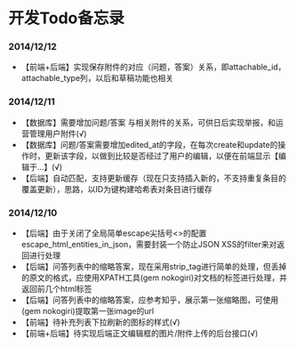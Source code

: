 开发Todo备忘录
======
### 2014/12/12
* 【前端+后端】实现保存附件的对应（问题，答案）关系，即attachable_id，attachable_type列，以后和草稿功能也相关

### 2014/12/11
* 【数据库】需要增加问题/答案 与相关附件的关系，可供日后实现举报，和运营管理用户附件(√)
* 【数据库】问题/答案需要增加edited_at的字段，在每次create和update的操作时，更新该字段，以做到比较是否经过了用户的编辑，以便在前端显示【编辑于...】(√)
* 【后端】自动匹配，支持更新缓存（现在只支持插入新的，不支持重复条目的覆盖更新），思路，以ID为键构建哈希表对条目进行缓存

### 2014/12/10
* 【后端】由于关闭了全局简单escape尖括号<>的配置escape_html_entities_in_json，需要封装一个防止JSON XSS的filter来对返回进行处理
* 【后端】问答列表中的缩略答案，现在采用strip_tag进行简单的处理，但丢掉的原文的格式，应使用XPATH工具(gem nokogiri)对文档的标签进行处理，并返回前几个html标签
* 【后端】问答列表中的缩略答案，应参考知乎，展示第一张缩略图，可使用(gem nokogiri)提取第一张image的url
* 【前端】待补充列表下拉刷新的图标的样式(√)
* 【前端+后端】待实现后端正文编辑框的图片/附件上传的后台接口(√)
